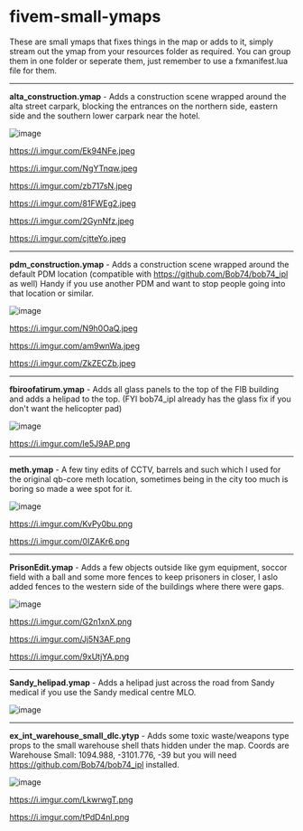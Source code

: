 # fivem-small-ymaps

These are small ymaps that fixes things in the map or adds to it, simply stream out the ymap from your resources folder as required. 
You can group them in one folder or seperate them, just remember to use a fxmanifest.lua file for them.

----------------------------------------------------------------------------------------
**alta_construction.ymap** - Adds a construction scene wrapped around the alta street carpark, blocking the entrances on the northern side, eastern side and the southern lower carpark near the hotel.

![image](https://user-images.githubusercontent.com/5011997/231751664-79b45946-fcd5-48f0-b1b5-b39952249b50.png)

https://i.imgur.com/Ek94NFe.jpeg

https://i.imgur.com/NgYTnqw.jpeg

https://i.imgur.com/zb717sN.jpeg

https://i.imgur.com/81FWEg2.jpeg

https://i.imgur.com/2GynNfz.jpeg

https://i.imgur.com/cjtteYo.jpeg

----------------------------------------------------------------------------------------
**pdm_construction.ymap** - Adds a construction scene wrapped around the default PDM location (compatible with https://github.com/Bob74/bob74_ipl as well) Handy if you use another PDM and want to stop people going into that location or similar.

![image](https://user-images.githubusercontent.com/5011997/222130340-4544957e-e414-48b3-a9d1-7bf51e2b144f.png)

https://i.imgur.com/N9h0OaQ.jpeg

https://i.imgur.com/am9wnWa.jpeg

https://i.imgur.com/ZkZECZb.jpeg

----------------------------------------------------------------------------------------
**fbiroofatirum.ymap** - Adds all glass panels to the top of the FIB building and adds a helipad to the top. (FYI bob74_ipl already has the glass fix if you don't want the helicopter pad)

![image](https://user-images.githubusercontent.com/5011997/155504335-52f5405c-e62f-43b9-8153-3908e9bdacdc.png)

https://i.imgur.com/Ie5J9AP.png


----------------------------------------------------------------------------------------
**meth.ymap** - A few tiny edits of CCTV, barrels and such which I used for the original qb-core meth location, sometimes being in the city too much is boring so made a wee spot for it.

![image](https://user-images.githubusercontent.com/5011997/155504383-8c488fc0-b11c-4fc6-8e8c-cb3023a83022.png)

https://i.imgur.com/KvPy0bu.png

https://i.imgur.com/0IZAKr6.png


----------------------------------------------------------------------------------------
**PrisonEdit.ymap** - Adds a few objects outside like gym equipment, soccor field with a ball and some more fences to keep prisoners in closer, I aslo added fences to the western side of the buildings where there were gaps.

![image](https://user-images.githubusercontent.com/5011997/155504413-77a5a4cf-023d-47d2-a871-a122f6dc05bc.png)

https://i.imgur.com/G2n1xnX.png

https://i.imgur.com/Jj5N3AF.png

https://i.imgur.com/9xUtjYA.png


----------------------------------------------------------------------------------------
**Sandy_helipad.ymap** - Adds a helipad just across the road from Sandy medical if you use the Sandy medical centre MLO.

![image](https://user-images.githubusercontent.com/5011997/155504452-8f679f85-0f05-437d-b819-105b75802dad.png)


----------------------------------------------------------------------------------------
**ex_int_warehouse_small_dlc.ytyp** - Adds some toxic waste/weapons type props to the small warehouse shell thats hidden under the map. Coords are Warehouse Small: 1094.988, -3101.776, -39 but you will need https://github.com/Bob74/bob74_ipl installed.

![image](https://user-images.githubusercontent.com/5011997/155504518-52f3281d-b2f6-4228-8bb9-307e5dc3912c.png)

https://i.imgur.com/LkwrwgT.png

https://i.imgur.com/tPdD4nI.png
